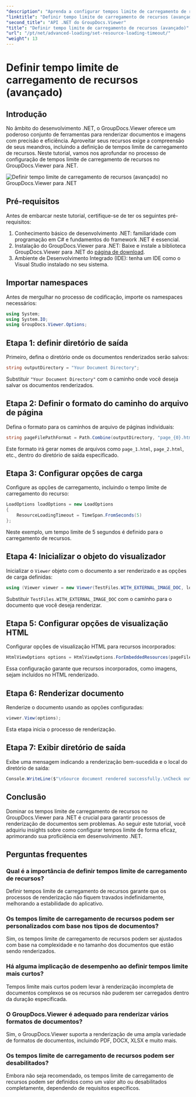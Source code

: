 ```yaml
---
"description": "Aprenda a configurar tempos limite de carregamento de recursos no GroupDocs.Viewer para .NET de forma eficiente. Domine a renderização de documentos com precisão e estabilidade."
"linktitle": "Definir tempo limite de carregamento de recursos (avançado)"
"second_title": "API .NET do GroupDocs.Viewer"
"title": "Definir tempo limite de carregamento de recursos (avançado)"
"url": "/pt/net/advanced-loading/set-resource-loading-timeout/"
"weight": 13
---
```


# Definir tempo limite de carregamento de recursos (avançado)

## Introdução
No âmbito do desenvolvimento .NET, o GroupDocs.Viewer oferece um poderoso conjunto de ferramentas para renderizar documentos e imagens com precisão e eficiência. Aproveitar seus recursos exige a compreensão de seus meandros, incluindo a definição de tempos limite de carregamento de recursos. Neste tutorial, vamos nos aprofundar no processo de configuração de tempos limite de carregamento de recursos no GroupDocs.Viewer para .NET.

![Definir tempo limite de carregamento de recursos (avançado) no GroupDocs.Viewer para .NET](/viewer/advanced-loading/set-resource-loading-timeout-img.png)

## Pré-requisitos
Antes de embarcar neste tutorial, certifique-se de ter os seguintes pré-requisitos:
1. Conhecimento básico de desenvolvimento .NET: familiaridade com programação em C# e fundamentos do framework .NET é essencial.
2. Instalação do GroupDocs.Viewer para .NET: Baixe e instale a biblioteca GroupDocs.Viewer para .NET do [página de download](https://releases.groupdocs.com/viewer/net/).
3. Ambiente de Desenvolvimento Integrado (IDE): tenha um IDE como o Visual Studio instalado no seu sistema.

## Importar namespaces
Antes de mergulhar no processo de codificação, importe os namespaces necessários:
```csharp
using System;
using System.IO;
using GroupDocs.Viewer.Options;
```

## Etapa 1: definir diretório de saída
Primeiro, defina o diretório onde os documentos renderizados serão salvos:
```csharp
string outputDirectory = "Your Document Directory";
```
Substituir `"Your Document Directory"` com o caminho onde você deseja salvar os documentos renderizados.
## Etapa 2: Definir o formato do caminho do arquivo de página
Defina o formato para os caminhos de arquivo de páginas individuais:
```csharp
string pageFilePathFormat = Path.Combine(outputDirectory, "page_{0}.html");
```
Este formato irá gerar nomes de arquivos como `page_1.html`, `page_2.html`, etc., dentro do diretório de saída especificado.
## Etapa 3: Configurar opções de carga
Configure as opções de carregamento, incluindo o tempo limite de carregamento do recurso:
```csharp
LoadOptions loadOptions = new LoadOptions
{
    ResourceLoadingTimeout = TimeSpan.FromSeconds(5)
};
```
Neste exemplo, um tempo limite de 5 segundos é definido para o carregamento de recursos.
## Etapa 4: Inicializar o objeto do visualizador
Inicializar o `Viewer` objeto com o documento a ser renderizado e as opções de carga definidas:
```csharp
using (Viewer viewer = new Viewer(TestFiles.WITH_EXTERNAL_IMAGE_DOC, loadOptions))
```
Substituir `TestFiles.WITH_EXTERNAL_IMAGE_DOC` com o caminho para o documento que você deseja renderizar.
## Etapa 5: Configurar opções de visualização HTML
Configurar opções de visualização HTML para recursos incorporados:
```csharp
HtmlViewOptions options = HtmlViewOptions.ForEmbeddedResources(pageFilePathFormat);
```
Essa configuração garante que recursos incorporados, como imagens, sejam incluídos no HTML renderizado.
## Etapa 6: Renderizar documento
Renderize o documento usando as opções configuradas:
```csharp
viewer.View(options);
```
Esta etapa inicia o processo de renderização.
## Etapa 7: Exibir diretório de saída
Exibe uma mensagem indicando a renderização bem-sucedida e o local do diretório de saída:
```csharp
Console.WriteLine($"\nSource document rendered successfully.\nCheck output in {outputDirectory}.");
```

## Conclusão
Dominar os tempos limite de carregamento de recursos no GroupDocs.Viewer para .NET é crucial para garantir processos de renderização de documentos sem problemas. Ao seguir este tutorial, você adquiriu insights sobre como configurar tempos limite de forma eficaz, aprimorando sua proficiência em desenvolvimento .NET.
## Perguntas frequentes
### Qual é a importância de definir tempos limite de carregamento de recursos?
Definir tempos limite de carregamento de recursos garante que os processos de renderização não fiquem travados indefinidamente, melhorando a estabilidade do aplicativo.
### Os tempos limite de carregamento de recursos podem ser personalizados com base nos tipos de documentos?
Sim, os tempos limite de carregamento de recursos podem ser ajustados com base na complexidade e no tamanho dos documentos que estão sendo renderizados.
### Há alguma implicação de desempenho ao definir tempos limite mais curtos?
Tempos limite mais curtos podem levar à renderização incompleta de documentos complexos se os recursos não puderem ser carregados dentro da duração especificada.
### O GroupDocs.Viewer é adequado para renderizar vários formatos de documentos?
Sim, o GroupDocs.Viewer suporta a renderização de uma ampla variedade de formatos de documentos, incluindo PDF, DOCX, XLSX e muito mais.
### Os tempos limite de carregamento de recursos podem ser desabilitados?
Embora não seja recomendado, os tempos limite de carregamento de recursos podem ser definidos como um valor alto ou desabilitados completamente, dependendo de requisitos específicos.